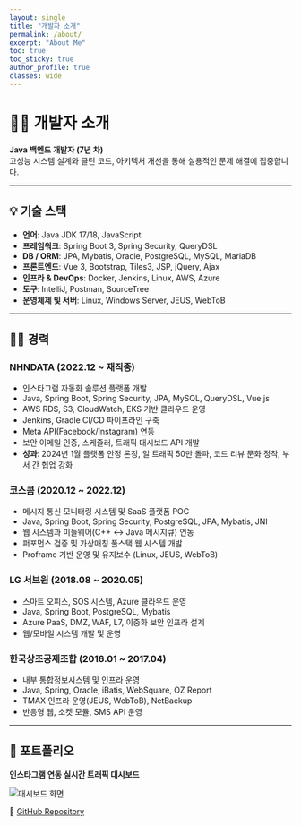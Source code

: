 ```yaml
---
layout: single                 
title: "개발자 소개"
permalink: /about/
excerpt: "About Me"
toc: true                      
toc_sticky: true             
author_profile: true          
classes: wide                  
---
```


# 👨‍💻 개발자 소개

**Java 백엔드 개발자 (7년 차)**  
고성능 시스템 설계와 클린 코드, 아키텍처 개선을 통해 실용적인 문제 해결에 집중합니다.

---

## 💡 기술 스택

- **언어**: Java JDK 17/18, JavaScript  
- **프레임워크**: Spring Boot 3, Spring Security, QueryDSL  
- **DB / ORM**: JPA, Mybatis, Oracle, PostgreSQL, MySQL, MariaDB  
- **프론트엔드**: Vue 3, Bootstrap, Tiles3, JSP, jQuery, Ajax  
- **인프라 & DevOps**: Docker, Jenkins, Linux, AWS, Azure  
- **도구**: IntelliJ, Postman, SourceTree  
- **운영체제 및 서버**: Linux, Windows Server, JEUS, WebToB  

---

## 🧑‍💼 경력

### NHNDATA (2022.12 ~ 재직중)  
- 인스타그램 자동화 솔루션 플랫폼 개발  
- Java, Spring Boot, Spring Security, JPA, MySQL, QueryDSL, Vue.js  
- AWS RDS, S3, CloudWatch, EKS 기반 클라우드 운영  
- Jenkins, Gradle CI/CD 파이프라인 구축  
- Meta API(Facebook/Instagram) 연동  
- 보안 이메일 인증, 스케줄러, 트래픽 대시보드 API 개발  
- **성과**: 2024년 1월 플랫폼 안정 론칭, 일 트래픽 50만 돌파, 코드 리뷰 문화 정착, 부서 간 협업 강화  

### 코스콤 (2020.12 ~ 2022.12)  
- 메시지 통신 모니터링 시스템 및 SaaS 플랫폼 POC  
- Java, Spring Boot, Spring Security, PostgreSQL, JPA, Mybatis, JNI  
- 웹 시스템과 미들웨어(C++ ↔ Java 메시지큐) 연동  
- 퍼포먼스 검증 및 가상매칭 풀스택 웹 시스템 개발  
- Proframe 기반 운영 및 유지보수 (Linux, JEUS, WebToB)  

### LG 서브원 (2018.08 ~ 2020.05)  
- 스마트 오피스, SOS 시스템, Azure 클라우드 운영  
- Java, Spring Boot, PostgreSQL, Mybatis  
- Azure PaaS, DMZ, WAF, L7, 이중화 보안 인프라 설계  
- 웹/모바일 시스템 개발 및 운영  

### 한국상조공제조합 (2016.01 ~ 2017.04)  
- 내부 통합정보시스템 및 인프라 운영  
- Java, Spring, Oracle, iBatis, WebSquare, OZ Report  
- TMAX 인프라 운영(JEUS, WebToB), NetBackup  
- 반응형 웹, 소켓 모듈, SMS API 운영  

---

## 📁 포트폴리오

**인스타그램 연동 실시간 트래픽 대시보드**

![대시보드 화면](https://user-images.githubusercontent.com/12209348/71538837-455f3000-2975-11ea-9f2c-240ce6180186.png)  

🔗 [GitHub Repository](https://github.com/ldk-hub/DashBoard)  
